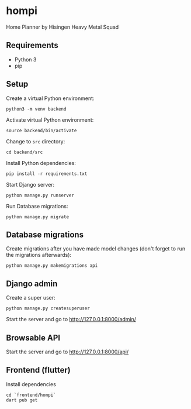 # hompi
Home Planner by Hisingen Heavy Metal Squad

## Requirements
* Python 3
* pip

## Setup

Create a virtual Python environment:

    python3 -m venv backend

Activate virtual Python environment:

    source backend/bin/activate

Change to `src` directory:

    cd backend/src

Install Python dependencies:

    pip install -r requirements.txt

Start Django server:

    python manage.py runserver

Run Database migrations:

    python manage.py migrate

## Database migrations

Create migrations after you have made model changes (don't forget to run the migrations afterwards):

    python manage.py makemigrations api

## Django admin

Create a super user:

    python manage.py createsuperuser

Start the server and go to http://127.0.0.1:8000/admin/

## Browsable API
Start the server and go to http://127.0.0.1:8000/api/

## Frontend (flutter)
Install dependencies

    cd `frontend/hompi`
    dart pub get


